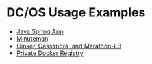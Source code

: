 # DC/OS Usage Examples

- [Java Spring App](./java-spring/)
- [Minuteman](./minuteman/)
- [Oinker, Cassandra, and Marathon-LB](./oinker/)
- [Private Docker Registry](./private-registry.md)
